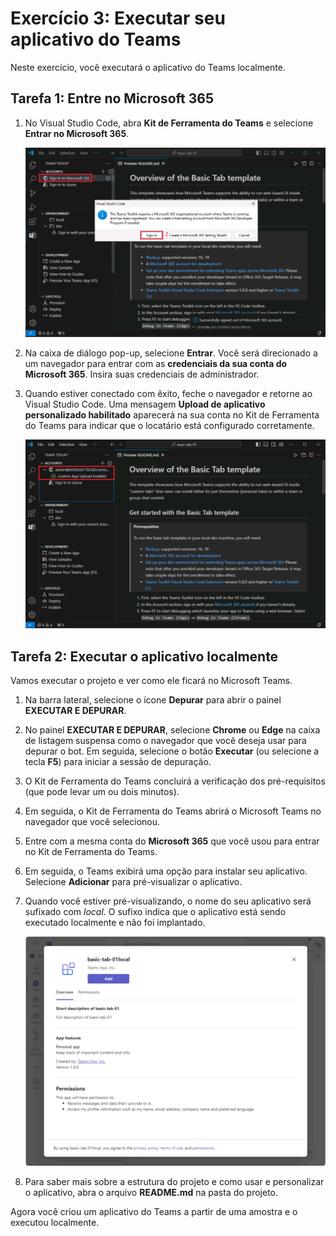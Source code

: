 # Exercício 3: Executar seu aplicativo do Teams

Neste exercício, você executará o aplicativo do Teams localmente.

## Tarefa 1: Entre no Microsoft 365

1. No Visual Studio Code, abra **Kit de Ferramenta do Teams** e selecione **Entrar no Microsoft 365**.

    ![Captura de tela do botão de entrada do Kit de Ferramentas do Teams para M365.](../../media/sign-in.png)

2. Na caixa de diálogo pop-up, selecione **Entrar**. Você será direcionado a um navegador para entrar com as **credenciais da sua conta do Microsoft 365**.  Insira suas credenciais de administrador.

3. Quando estiver conectado com êxito, feche o navegador e retorne ao Visual Studio Code. Uma mensagem **Upload de aplicativo personalizado habilitado** aparecerá na sua conta no Kit de Ferramenta do Teams para indicar que o locatário está configurado corretamente.

    ![Captura de tela da nota habilitada para sideload no Kit de Ferramenta do Teams.](../../media/sideload-enabled.png)

## Tarefa 2: Executar o aplicativo localmente

Vamos executar o projeto e ver como ele ficará no Microsoft Teams.

1. Na barra lateral, selecione o ícone **Depurar** para abrir o painel **EXECUTAR E DEPURAR**.
2. No painel **EXECUTAR E DEPURAR**, selecione **Chrome** ou **Edge** na caixa de listagem suspensa como o navegador que você deseja usar para depurar o bot.  Em seguida, selecione o botão **Executar** (ou selecione a tecla **F5**) para iniciar a sessão de depuração.
3. O Kit de Ferramenta do Teams concluirá a verificação dos pré-requisitos (que pode levar um ou dois minutos).
4. Em seguida, o Kit de Ferramenta do Teams abrirá o Microsoft Teams no navegador que você selecionou.
5. Entre com a mesma conta do **Microsoft 365** que você usou para entrar no Kit de Ferramenta do Teams.
6. Em seguida, o Teams exibirá uma opção para instalar seu aplicativo. Selecione **Adicionar** para pré-visualizar o aplicativo.
7. Quando você estiver pré-visualizando, o nome do seu aplicativo será sufixado com *local*. O sufixo indica que o aplicativo está sendo executado localmente e não foi implantado.

    ![Captura de tela da caixa de diálogo para instalar um aplicativo do Teams.](../../media/add-teams-app.png)

8. Para saber mais sobre a estrutura do projeto e como usar e personalizar o aplicativo, abra o arquivo **README.md** na pasta do projeto.

Agora você criou um aplicativo do Teams a partir de uma amostra e o executou localmente.
